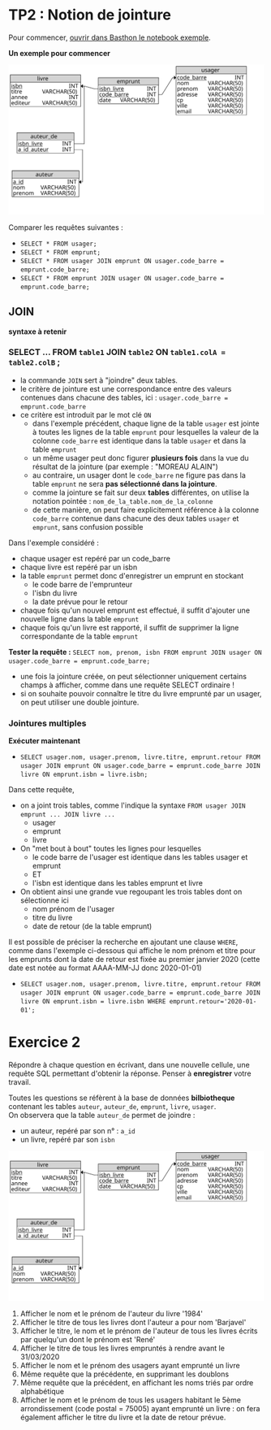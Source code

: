 # TP2 : Notion de jointure

Pour commencer, [ouvrir dans Basthon le notebook exemple](https://notebook.basthon.fr/?kernel=sql&from=https://raw.githubusercontent.com/thfruchart/tnsi/main/03/exemple.ipynb&module=https://raw.githubusercontent.com/thfruchart/tnsi/main/03/livres.sql).

**Un exemple pour commencer**

![structure](BIBLI-tables.svg)

Comparer les requêtes suivantes : 
* `SELECT * FROM usager;`
* `SELECT * FROM emprunt;`
* `SELECT * FROM usager JOIN emprunt ON usager.code_barre = emprunt.code_barre;`
* `SELECT * FROM emprunt JOIN usager ON usager.code_barre = emprunt.code_barre;`

## JOIN

**syntaxe à retenir**
### SELECT ... FROM `table1` JOIN `table2` ON `table1.colA = table2.colB` ;

* la commande `JOIN` sert à "joindre" deux tables.
* le critère de jointure est une correspondance entre des valeurs contenues dans chacune des tables, ici : `usager.code_barre = emprunt.code_barre`
* ce critère est introduit par le mot clé `ON`
   * dans l'exemple précédent, chaque ligne de la table `usager` est jointe à toutes les lignes de la table `emprunt` pour lesquelles la valeur de la colonne `code_barre` est identique dans la table `usager` et dans la table `emprunt`
   * un même usager peut donc figurer **plusieurs fois** dans la vue du résultat de la jointure (par exemple : "MOREAU 	ALAIN")
   * au contraire, un usager dont le `code_barre` ne figure pas dans la table  `emprunt` ne sera **pas sélectionné dans la jointure**.
   * comme la jointure se fait sur deux **tables** différentes, on utilise la notation pointée : `nom_de_la_table.nom_de_la_colonne`
   * de cette manière, on peut faire explicitement référence à la colonne  `code_barre` contenue dans chacune des deux tables `usager` et `emprunt`, sans confusion possible


Dans l'exemple considéré : 
* chaque usager est repéré par un code_barre
* chaque livre est repéré par un isbn
* la table `emprunt` permet donc d'enregistrer un emprunt en stockant
   * le code barre de l'emprunteur
   * l'isbn du livre
   * la date prévue pour le retour
* chaque fois qu'un nouvel emprunt est effectué, il suffit d'ajouter une nouvelle ligne dans la table `emprunt`
*  chaque fois qu'un livre est rapporté, il suffit de supprimer  la  ligne correspondante de la table `emprunt`

**Tester la requête :**
`SELECT nom, prenom, isbn FROM emprunt JOIN usager ON usager.code_barre = emprunt.code_barre;`  
* une fois la jointure créée, on peut sélectionner uniquement certains champs à afficher, comme dans une requête SELECT ordinaire !
* si on souhaite pouvoir connaître le titre du livre emprunté par un usager, on peut utiliser une double jointure.

### Jointures multiples
**Exécuter maintenant**
* `SELECT usager.nom, usager.prenom, livre.titre, emprunt.retour FROM usager JOIN emprunt ON usager.code_barre = emprunt.code_barre JOIN livre ON emprunt.isbn = livre.isbn;`

Dans cette requête, 
* on a joint trois tables, comme l'indique la syntaxe `FROM usager JOIN emprunt ... JOIN livre ...`
   * usager
   * emprunt
   * livre
* On "met bout à bout" toutes les lignes pour lesquelles 
   * le code barre de l'usager est identique dans les tables usager et emprunt
   * ET
   * l'isbn est identique dans les tables emprunt et livre
* On obtient ainsi une grande vue regoupant les trois tables dont on sélectionne ici 
   * nom prénom  de l'usager
   * titre du livre
   * date de retour (de la table emprunt)

Il est possible de préciser la recherche en ajoutant une clause `WHERE`, comme dans l'exemple ci-dessous qui affiche le nom prénom et titre pour les emprunts dont la date de retour est fixée au premier janvier 2020 (cette date est notée au format AAAA-MM-JJ donc 2020-01-01)
* `SELECT usager.nom, usager.prenom, livre.titre, emprunt.retour FROM usager JOIN emprunt ON usager.code_barre = emprunt.code_barre JOIN livre ON emprunt.isbn = livre.isbn WHERE emprunt.retour='2020-01-01';`

# Exercice 2
Répondre à chaque question en écrivant, dans une nouvelle cellule, une requête SQL permettant d'obtenir la réponse. Penser à **enregistrer** votre travail.

Toutes les questions se réfèrent à la base de données **bilbiotheque** contenant les tables `auteur`, `auteur_de`, `emprunt`, `livre`, `usager`.  
On observera que la table `auteur_de` permet de joindre :
* un auteur, repéré par son n° :  `a_id`
* un livre, repéré par son `isbn`

![structure](BIBLI-tables.svg)

1. Afficher le nom et le prénom de l'auteur du livre '1984'
2. Afficher le titre de tous les livres dont l'auteur a pour nom 'Barjavel'
3. Afficher le titre, le nom et le prénom de l'auteur de tous les livres écrits par quelqu'un dont le prénom est 'René'
4. Afficher le titre de tous les livres empruntés à rendre avant le 31/03/2020
5. Afficher le nom et le prénom des usagers ayant emprunté un livre
6. Même requête que la précédente, en supprimant les doublons
7. Même requête que la précédent, en affichant les noms triés par ordre alphabétique 
8. Afficher le nom et le prénom de tous les usagers habitant le 5ème arrondissement (code postal = 75005) ayant emprunté un livre : on fera également afficher le titre du livre et la date de retour prévue. 
